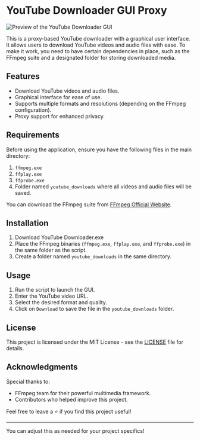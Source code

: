 
# YouTube Downloader GUI Proxy

![Preview of the YouTube Downloader GUI]([https://github.com/4James0Dos4/YouTube-Downloader/blob/3d85cb297a359d14c002255c204a8cd28f1cb3be/gui.png)


This is a proxy-based YouTube downloader with a graphical user interface. It allows users to download YouTube videos and audio files with ease. To make it work, you need to have certain dependencies in place, such as the FFmpeg suite and a designated folder for storing downloaded media.

## Features
- Download YouTube videos and audio files.
- Graphical interface for ease of use.
- Supports multiple formats and resolutions (depending on the FFmpeg configuration).
- Proxy support for enhanced privacy.

## Requirements
Before using the application, ensure you have the following files in the main directory:
1. `ffmpeg.exe`
2. `ffplay.exe`
3. `ffprobe.exe`
4. Folder named `youtube_downloads` where all videos and audio files will be saved.

You can download the FFmpeg suite from [FFmpeg Official Website](https://ffmpeg.org/download.html).

## Installation
1. Download YouTube Downloader.exe
2. Place the FFmpeg binaries (`ffmpeg.exe`, `ffplay.exe`, and `ffprobe.exe`) in the same folder as the script.
3. Create a folder named `youtube_downloads` in the same directory.

## Usage
1. Run the script to launch the GUI.
2. Enter the YouTube video URL.
3. Select the desired format and quality.
4. Click on `Download` to save the file in the `youtube_downloads` folder.

## License
This project is licensed under the MIT License - see the [LICENSE](LICENSE) file for details.

## Acknowledgments
Special thanks to:
- FFmpeg team for their powerful multimedia framework.
- Contributors who helped improve this project.

Feel free to leave a ⭐ if you find this project useful!

--- 

You can adjust this as needed for your project specifics!
